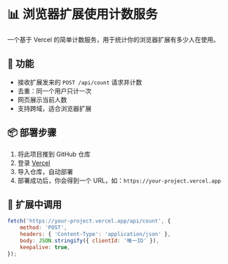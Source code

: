 # 📊 浏览器扩展使用计数服务

一个基于 Vercel 的简单计数服务，用于统计你的浏览器扩展有多少人在使用。

## 🚀 功能

- 接收扩展发来的 `POST /api/count` 请求并计数
- 去重：同一个用户只计一次
- 网页展示当前人数
- 支持跨域，适合浏览器扩展

## 📦 部署步骤

1. 将此项目推到 GitHub 仓库
2. 登录 [Vercel](https://vercel.com)
3. 导入仓库，自动部署
4. 部署成功后，你会得到一个 URL，如：`https://your-project.vercel.app`

## 🔌 扩展中调用

```js
fetch('https://your-project.vercel.app/api/count', {
	method: 'POST',
	headers: { 'Content-Type': 'application/json' },
	body: JSON.stringify({ clientId: '唯一ID' }),
	keepalive: true,
});
```
